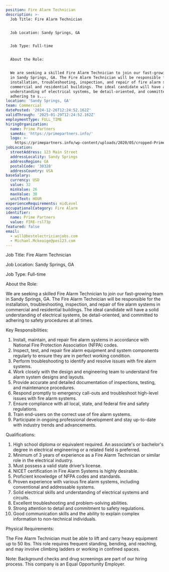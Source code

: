 ```yaml
---
position: Fire Alarm Technician
description: >-
  Job Title: Fire Alarm Technician


  Job Location: Sandy Springs, GA


  Job Type: Full-time


  About the Role:


  We are seeking a skilled Fire Alarm Technician to join our fast-growing team
  in Sandy Springs, GA. The Fire Alarm Technician will be responsible for the
  installation, troubleshooting, inspection, and repair of fire alarm systems in
  commercial and residential buildings. The ideal candidate will have a solid
  understanding of electrical systems, be detail-oriented, and committed to
  adhering to s...
location: 'Sandy Springs, GA'
team: Commercial
datePosted: '2024-12-26T12:24:52.162Z'
validThrough: '2025-01-29T12:24:52.162Z'
employmentType: FULL_TIME
hiringOrganization:
  name: Prime Partners
  sameAs: 'https://primepartners.info/'
  logo: >-
    https://primepartners.info/wp-content/uploads/2020/05/cropped-Prime-Partners-Logo-NO-BG-1-1.png
jobLocation:
  streetAddress: 123 Main Street
  addressLocality: Sandy Springs
  addressRegion: GA
  postalCode: '30328'
  addressCountry: USA
baseSalary:
  currency: USD
  value: 32
  minValue: 26
  maxValue: 38
  unitText: HOUR
experienceRequirements: midLevel
occupationalCategory: Fire Alarm
identifier:
  name: Prime Partners
  value: FIRE-rsl73p
featured: false
email:
  - will@bestelectricianjobs.com
  - Michael.Mckeaige@pes123.com
---
```




Job Title: Fire Alarm Technician

Job Location: Sandy Springs, GA

Job Type: Full-time

About the Role:

We are seeking a skilled Fire Alarm Technician to join our fast-growing team in Sandy Springs, GA. The Fire Alarm Technician will be responsible for the installation, troubleshooting, inspection, and repair of fire alarm systems in commercial and residential buildings. The ideal candidate will have a solid understanding of electrical systems, be detail-oriented, and committed to adhering to safety procedures at all times.

Key Responsibilities:

1. Install, maintain, and repair fire alarm systems in accordance with National Fire Protection Association (NFPA) codes.
2. Inspect, test, and repair fire alarm equipment and system components regularly to ensure they are in perfect working condition.
3. Perform troubleshooting to identify and resolve issues with fire alarm systems.
4. Work closely with the design and engineering team to understand fire alarm system designs and layouts.
5. Provide accurate and detailed documentation of inspections, testing, and maintenance procedures.
6. Respond promptly to emergency call-outs and troubleshoot high-level issues with fire alarm systems.
7. Ensure compliance with all local, state, and federal fire and safety regulations.
8. Train end-users on the correct use of fire alarm systems.
9. Participate in ongoing professional development and stay up-to-date with industry trends and advancements.

Qualifications:

1. High school diploma or equivalent required. An associate's or bachelor's degree in electrical engineering or a related field is preferred.
2. Minimum of 3 years of experience as a Fire Alarm Technician or similar role in the electrical industry.
3. Must possess a valid state driver’s license.
4. NICET certification in Fire Alarm Systems is highly desirable.
5. Proficient knowledge of NFPA codes and standards.
6. Proven experience with various fire alarm systems, including conventional and addressable systems.
7. Solid electrical skills and understanding of electrical systems and circuits.
8. Excellent troubleshooting and problem-solving abilities.
9. Strong attention to detail and commitment to safety regulations.
10. Good communication skills and the ability to explain complex information to non-technical individuals.

Physical Requirements:

The Fire Alarm Technician must be able to lift and carry heavy equipment up to 50 lbs. This role requires frequent standing, bending, and reaching, and may involve climbing ladders or working in confined spaces. 

Note: Background checks and drug screenings are part of our hiring process. This company is an Equal Opportunity Employer.
